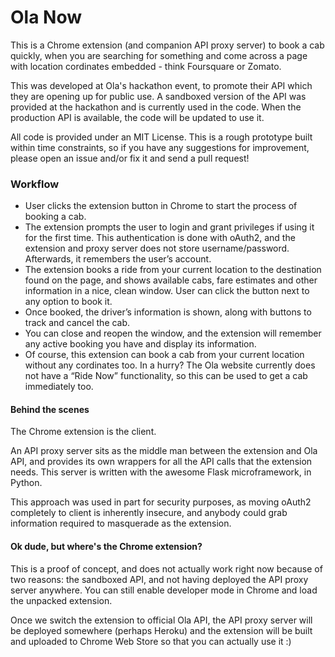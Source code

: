# Ola Now

This is a Chrome extension (and companion API proxy server) to book a cab quickly, when you are searching for something and come across a page with location cordinates embedded - think Foursquare or Zomato. 

This was developed at Ola's hackathon event, to promote their API which they are opening up for public use. A sandboxed version of the API was provided at the hackathon and is currently used in the code. When the production API is available, the code will be updated to use it.

All code is provided under an MIT License. This is a rough prototype built within time constraints, so if you have any suggestions for improvement, please open an issue and/or fix it and send a pull request!

### Workflow
* User clicks the extension button in Chrome to start the process of booking a cab.
* The extension prompts the user to login and grant privileges if using it for the first time. This authentication is done with oAuth2, and the extension and proxy server does not store username/password. Afterwards, it remembers the user’s account.
* The extension books a ride from your current location to the destination found on the page, and shows available cabs, fare estimates and other information in a nice, clean window. User can click the button next to any option to book it.
* Once booked, the driver’s information is shown, along with buttons to track and cancel the cab.
* You can close and reopen the window, and the extension will remember any active booking you have and display its information.
* Of course, this extension can book a cab from your current location without any cordinates too. In a hurry? The Ola website currently does not have a “Ride Now” functionality, so this can be used to get a cab immediately too.

#### Behind the scenes
The Chrome extension is the client. 

An API proxy server sits as the middle man between the extension and Ola API, and provides its own wrappers for all the API calls that the extension needs. This server is written with the awesome Flask microframework, in Python.

This approach was used in part for security purposes, as moving oAuth2 completely to client is inherently insecure, and anybody could grab information required to masquerade as the extension.

#### Ok dude, but where's the Chrome extension?
This is a proof of concept, and does not actually work right now because of two reasons: the sandboxed API, and not having deployed the API proxy server anywhere. You can still enable developer mode in Chrome and load the unpacked extension.

Once we switch the extension to official Ola API, the API proxy server will be deployed somewhere (perhaps Heroku) and the extension will be built and uploaded to Chrome Web Store so that you can actually use it :)